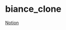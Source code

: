 # biance_clone

[Notion](https://www.notion.so/gardenk/Biance_CloneCoding-80734af93ff24db992b33ba94cd6e9b5)
